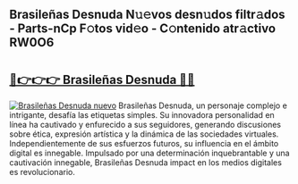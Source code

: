 ## Brasileñas Desnuda N𝚞𝚎vos desn𝚞dos filtr𝚊dos - Parts-nCp F𝚘tos vid𝚎o - C𝚘ntenido atr𝚊ctivo RW0O6

# <h2><a href="http://mbatmwe.tromn.icu/?c=Brasile%c3%b1as+Desnuda">🔗👉👉👉 Brasileñas Desnuda 🔗🔗</a></h2>

[![Brasileñas Desnuda nuevo](https://i.imgur.com/pEAQMta.gif)](http://mbatmwe.tromn.icu/?c=Brasile%c3%b1as+Desnuda)
Brasileñas Desnuda, un personaje complejo e intrigante, desafía las etiquetas simples. Su innovadora personalidad en línea ha cautivado y enfurecido a sus seguidores, generando discusiones sobre ética, expresión artística y la dinámica de las sociedades virtuales. Independientemente de sus esfuerzos futuros, su influencia en el ámbito digital es innegable. Impulsado por una determinación inquebrantable y una cautivación innegable, Brasileñas Desnuda impact en los medios digitales es revolucionario.
